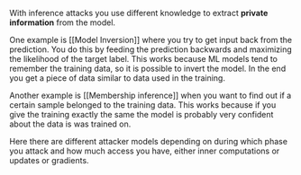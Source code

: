With inference attacks you use different knowledge to extract **private information** from the model. 

One example is [[Model Inversion]] where you try to get input back from the prediction. You do this by feeding the prediction backwards and maximizing the likelihood of the target label. This works because ML models tend to remember the training data, so it is possible to invert the model. In the end you get a piece of data similar to data used in the training.

Another example is [[Membership inference]] when you want to find out if a certain sample belonged to the training data. This works because if you give the training exactly the same the model is probably very confident about the data is was trained on.  

Here there are different attacker models depending on during which phase you attack and how much access you have, either inner computations or updates or gradients. 







